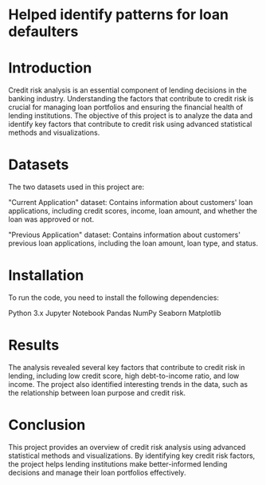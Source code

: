 # Helped identify patterns for loan defaulters

# Introduction
Credit risk analysis is an essential component of lending decisions in the banking industry. Understanding the factors that contribute to credit risk is crucial for managing loan portfolios and ensuring the financial health of lending institutions. The objective of this project is to analyze the data and identify key factors that contribute to credit risk using advanced statistical methods and visualizations.

# Datasets
The two datasets used in this project are:

"Current Application" dataset: Contains information about customers' loan applications, including credit scores, income, loan amount, and whether the loan was approved or not.

"Previous Application" dataset: Contains information about customers' previous loan applications, including the loan amount, loan type, and status.

# Installation
To run the code, you need to install the following dependencies:

Python 3.x
Jupyter Notebook
Pandas
NumPy
Seaborn
Matplotlib
# Results
The analysis revealed several key factors that contribute to credit risk in lending, including low credit score, high debt-to-income ratio, and low income. The project also identified interesting trends in the data, such as the relationship between loan purpose and credit risk.
# Conclusion
This project provides an overview of credit risk analysis using advanced statistical methods and visualizations. By identifying key credit risk factors, the project helps lending institutions make better-informed lending decisions and manage their loan portfolios effectively.
